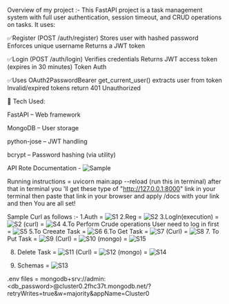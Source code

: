 Overview of my project :-
This FastAPI project is a task management system with full user authentication, session timeout, and CRUD operations on tasks. It uses:

✅Register (POST /auth/register)
  Stores user with hashed password
  Enforces unique username
  Returns a JWT token

✅Login (POST /auth/login)
   Verifies credentials
   Returns JWT access token (expires in 30 minutes)
   Token Auth

✅Uses OAuth2PasswordBearer
   get_current_user() extracts user from token
   Invalid/expired tokens return 401 Unauthorized

🔧 Tech Used:

FastAPI – Web framework

MongoDB – User storage

python-jose – JWT handling

bcrypt – Password hashing (via utility)

API Rote Documentation - ![Sample](https://github.com/user-attachments/assets/ceb57ff1-ba6f-4945-aead-db1e978cea6b)

Running instructions = uvicorn main:app --reload (run this in terminal)
                       after that in terminal you 'll get these type of "http://127.0.0.1:8000" link in your terminal
                       then paste that link in your browser and apply /docs with your link and then You are all set!

                       
Sample Curl as follows :-
1.Auth = ![S1](https://github.com/user-attachments/assets/39c2d974-a617-4322-9f0a-21d4d942efcc)
2.Reg = ![S2](https://github.com/user-attachments/assets/b0919941-2e51-463a-bee7-a4e4e8413531)
3.LogIn(execution) = ![S2](https://github.com/user-attachments/assets/01537628-4ae6-4e23-a25f-5851f000df5d)
       (curl) = ![S4](https://github.com/user-attachments/assets/6a5c868c-b930-4d34-8ca8-cb67d86536c5)
4.To Perform Crude operations User need to log in first = ![S5](https://github.com/user-attachments/assets/6e64c3a8-ede9-4302-861e-675d88e773d7)
5.To Creeate Task = ![S6](https://github.com/user-attachments/assets/e28ccbe5-e5cd-454b-b8e5-9eb44387c13a)
6.To Get Task = ![S7](https://github.com/user-attachments/assets/04104300-9a89-4bee-a277-1ef2e469f543)
      (Curl) = ![S8](https://github.com/user-attachments/assets/ab1bf54f-13bf-493d-9292-3d1c407351f7)
7. To Put Task = ![S9](https://github.com/user-attachments/assets/c1e58259-c0b6-4953-ab23-3595aa586c26)
       (Curl) = ![S10](https://github.com/user-attachments/assets/b27799fa-1d8f-4815-95a2-1d556e9c4374)
       (mongo) = ![S15](https://github.com/user-attachments/assets/1f1cb5e7-3c6f-49d9-b90a-c2f19601eef2)

8. Delete Task = ![S11](https://github.com/user-attachments/assets/887e03fc-245f-46d7-919e-2a975405cb14)
       (Curl) = ![S12](https://github.com/user-attachments/assets/58618f85-3ca4-46fe-9d4f-c895db2228e4)
        (mongo) =    ![S14](https://github.com/user-attachments/assets/e0d402ce-697b-4d00-ae57-aa3a060f136d)


9. Schemas = ![S13](https://github.com/user-attachments/assets/3aad66da-9954-4505-a9cc-01ddb9bcc80c)

.env files = mongodb+srv://admin:<db_password>@cluster0.2fhc37t.mongodb.net/?retryWrites=true&w=majority&appName=Cluster0
     










